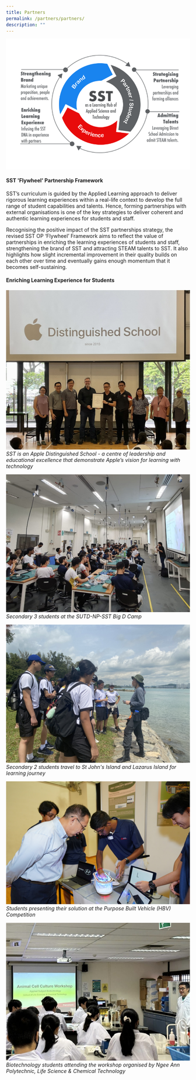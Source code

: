 ```yaml
---
title: Partners
permalink: /partners/partners/
description: ""
---
```

![](/images/Partnership%20Framework.png)

#### SST 'Flywheel' Partnership Framework
SST’s curriculum is guided by the Applied Learning approach to deliver rigorous learning experiences within a real-life context to develop the full range of student capabilities and talents. Hence, forming partnerships with external organisations is one of the key strategies to deliver coherent and authentic learning experiences for students and staff. 

Recognising the positive impact of the SST partnerships strategy, the revised SST OP ‘Flywheel’ Framework aims to reflect the value of partnerships in enriching the learning experiences of students and staff, strengthening the brand of SST and attracting STEAM talents to SST. It also highlights how slight incremental improvement in their quality builds on each other over time and eventually gains enough momentum that it becomes self-sustaining.

#### Enriching Learning Experience for Students

![](/images/Partnership/ADS%20Photo.jpeg)
*SST is an Apple Distinguished School - a centre of leadership and educational excellence that demonstrate Apple’s vision for learning with technology*


![](/images/Partnership/SUTD-NP-SST%20Big%20D%20Camp.jpeg)
*Secondary 3 students at the SUTD-NP-SST Big D Camp*

![](/images/Partnership/S2%20Learning%20Journey%20-%20St%20John's%20&%20Lazarus%20Islands.jpeg) *Secondary 2  students travel to St John's Island and Lazarus Island for learning journey*

![](/images/Partnership/HGMICS%20PBV%20Competition.jpg)
*Students presenting their solution at the Purpose Built Vehicle (HBV) Competition*

![](/images/Partnership/Workshop%20by%20NP%20LifeScience%20&%20Chemical%20Technology.jpeg)
*Biotechnology students attending the workshop organised by Ngee Ann Polytechnic, Life Science & Chemical Technology*